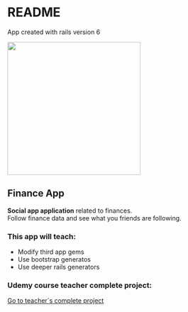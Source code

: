 # README

App created with rails version 6  
<!-- ![Ruby icon image](https://upload.wikimedia.org/wikipedia/commons/thumb/7/73/Ruby_logo.svg/1024px-Ruby_logo.svg.png) -->
<img src="https://upload.wikimedia.org/wikipedia/commons/thumb/7/73/Ruby_logo.svg/1024px-Ruby_logo.svg.png" width="300">

## Finance App

**Social app application** related to finances.  
Follow finance data and see what you friends are following. 

### This app will teach:  
- Modify third app gems
- Use bootstrap generatos
- Use deeper rails generators

### Udemy course teacher complete project:  
[Go to teacher´s complete project](https://github.com/udemyrailscourse/finance-tracker-6)
